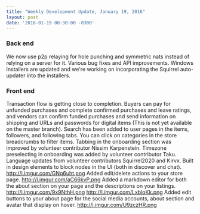 ```yaml
---
title: "Weekly Development Update, January 19, 2016" 
layout: post
date: '2016-01-19 00:30:00 -0300'
---
```

        
### Back end

We now use p2p relaying for hole punching and symmetric nats instead of relying on a server for it. Various bug fixes and API improvements. Windows Installers are updated and we're working on incorporating the Squirrel auto-updater into the installers.

### Front end

Transaction flow is getting close to completion. Buyers can pay for unfunded purchases and complete confirmed purchases and leave ratings, and vendors can confirm funded purchases and send information on shipping and URLs and passwords for digital items (This is not yet available on the master branch). Search has been added to user pages in the items, followers, and following tabs. You can click on categories in the store breadcrumbs to filter items. Tabbing in the onboarding section was improved by volunteer contributor Nissim Karpenstein. Timezone preselecting in onboarding was added by volunteer contributor Taku. Language updates from volunteer contributors Squirrel2020 and Kirvx. Built in design elements to block nodes in the UI (both in discover and chat). http://i.imgur.com/GNq6uht.png Added edit/delete actions to your store page. http://i.imgur.com/aC66kvP.png Added a markdown editor for both the about section on your page and the descriptions on your listings. http://i.imgur.com/9x9NthH.png http://i.imgur.com/LxbloKk.png Added edit buttons to your about page for the social media accounts, about section and avatar that display on hover. http://i.imgur.com/U9zczHR.png